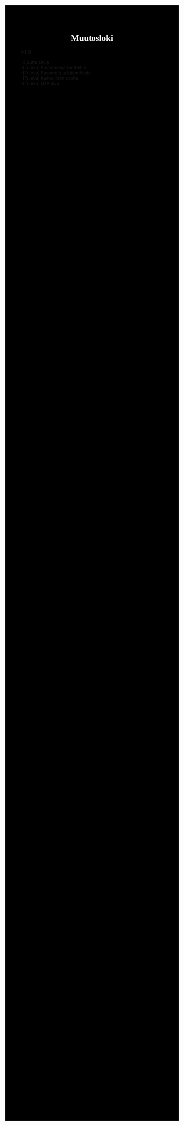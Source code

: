 <!DOCTYPE html>
<html>
<head>
<meta charset="UTF-8">
</head>
<body style="background-color:black;margin:200px";>

<h1 style="text-align:center;color:white;font-family:verdana, Tahoma;">Muutosloki</h1>

  <div style="font-size:125%;">v1.0</div>
  <p>-3 uutta sivua<br>-[Tuleva] Parannuksia fontteihin<br>-[Tuleva] Paranneltuja käännöksiä<br>-[Tuleva] Kunnollinen osoite<br>-[Tuleva] Q&A sivu
  
  </body>
  </html>
